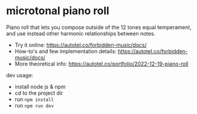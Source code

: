 # microtonal piano roll

Piano roll that lets you compose outside of the 12 tones equal temperament, and use instead other harmonic relationships between notes.

* Try it online: https://autotel.co/forbidden-music/docs/
* How-to's and few implementation details: https://autotel.co/forbidden-music/docs/
* More theoretical info: https://autotel.co/portfolio/2022-12-19-piano-roll

dev usage:

* install node js & npm
* cd to the project dir
* run `npm install`
* run `npm run dev`



